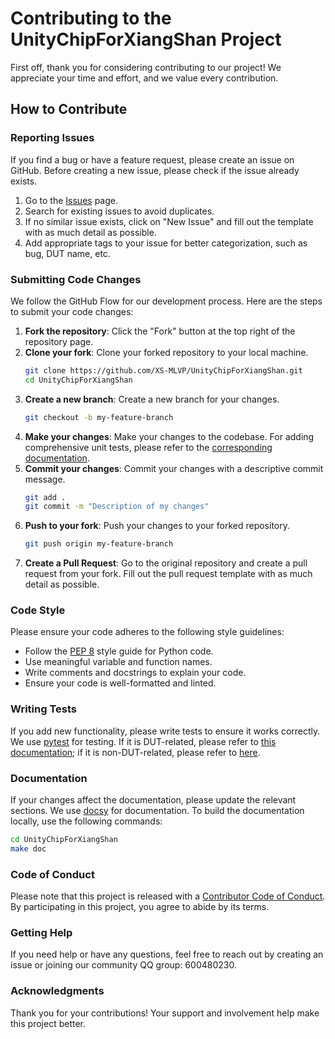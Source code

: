 # Contributing to the UnityChipForXiangShan Project

First off, thank you for considering contributing to our project! We appreciate your time and effort, and we value every contribution.

## How to Contribute

### Reporting Issues

If you find a bug or have a feature request, please create an issue on GitHub. Before creating a new issue, please check if the issue already exists.

1. Go to the [Issues](https://github.com/XS-MLVP/UnityChipForXiangShan/issues) page.
2. Search for existing issues to avoid duplicates.
3. If no similar issue exists, click on "New Issue" and fill out the template with as much detail as possible.
4. Add appropriate tags to your issue for better categorization, such as bug, DUT name, etc.

### Submitting Code Changes

We follow the GitHub Flow for our development process. Here are the steps to submit your code changes:

1. **Fork the repository**: Click the "Fork" button at the top right of the repository page.
2. **Clone your fork**: Clone your forked repository to your local machine.
   ```bash
   git clone https://github.com/XS-MLVP/UnityChipForXiangShan.git
   cd UnityChipForXiangShan
   ```
3. **Create a new branch**: Create a new branch for your changes.
   ```bash
   git checkout -b my-feature-branch
   ```
4. **Make your changes**: Make your changes to the codebase. For adding comprehensive unit tests, please refer to the [corresponding documentation](https://open-verify.cc/UnityChipForXiangShan/docs/03_add_test/).
5. **Commit your changes**: Commit your changes with a descriptive commit message.
   ```bash
   git add .
   git commit -m "Description of my changes"
   ```
6. **Push to your fork**: Push your changes to your forked repository.
   ```bash
   git push origin my-feature-branch
   ```
7. **Create a Pull Request**: Go to the original repository and create a pull request from your fork. Fill out the pull request template with as much detail as possible.

### Code Style

Please ensure your code adheres to the following style guidelines:

- Follow the [PEP 8](https://www.python.org/dev/peps/pep-0008/) style guide for Python code.
- Use meaningful variable and function names.
- Write comments and docstrings to explain your code.
- Ensure your code is well-formatted and linted.

### Writing Tests

If you add new functionality, please write tests to ensure it works correctly. We use [pytest](https://docs.pytest.org/en/stable/) for testing. If it is DUT-related, please refer to [this documentation](https://open-verify.cc/UnityChipForXiangShan/docs/03_add_test/); if it is non-DUT-related, please refer to [here](tests/README.md).


### Documentation

If your changes affect the documentation, please update the relevant sections. We use [docsy](https://www.docsy.dev/) for documentation. To build the documentation locally, use the following commands:

```bash
cd UnityChipForXiangShan
make doc
```

### Code of Conduct

Please note that this project is released with a [Contributor Code of Conduct](CODE_OF_CONDUCT.md). By participating in this project, you agree to abide by its terms.

### Getting Help

If you need help or have any questions, feel free to reach out by creating an issue or joining our community QQ group: 600480230.

### Acknowledgments

Thank you for your contributions! Your support and involvement help make this project better.
